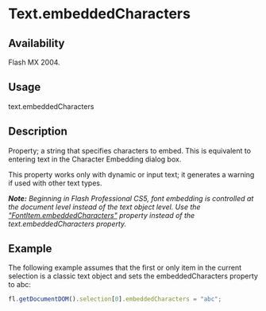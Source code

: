 # Text.embeddedCharacters

## Availability

Flash MX 2004.

## Usage

text.embeddedCharacters

## Description

Property; a string that specifies characters to embed. This is equivalent to entering text in the Character Embedding dialog box.

This property works only with dynamic or input text; it generates a warning if used with other text types.

***Note:** Beginning in Flash Professional CS5, font embedding is controlled at the document level instead of the text object level. Use the* *["FontItem.embeddedCharacters"](../FontItem_object/FontItem2.md) property instead of the text.embeddedCharacters property.*

## Example

The following example assumes that the first or only item in the current selection is a classic text object and sets the
embeddedCharacters property to abc:

```javascript
fl.getDocumentDOM().selection[0].embeddedCharacters = "abc";
```
